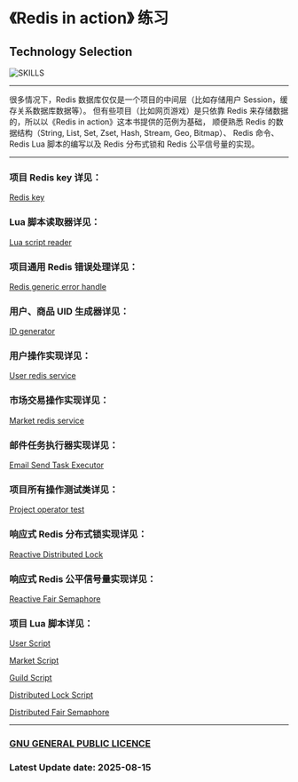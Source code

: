 # 《Redis in action》 练习

## Technology Selection

![SKILLS](https://skillicons.dev/icons?i=redis,mysql,spring,lua)

---

很多情况下，Redis 数据库仅仅是一个项目的中间层（比如存储用户 Session，缓存关系数据库数据等）。
但有些项目（比如网页游戏）是只依靠 Redis 来存储数据的，所以以《Redis in action》这本书提供的范例为基础，
顺便熟悉 Redis 的数据结构（String, List, Set, Zset, Hash, Stream, Geo, Bitmap）、
Redis 命令、Redis Lua 脚本的编写以及 Redis 分布式锁和 Redis 公平信号量的实现。

---

### 项目 Redis key 详见：

[Redis key](https://github.com/JesseZ332623/item-market/blob/main/src/main/java/com/example/jesse/item_market/utils/KeyConcat.java)

### Lua 脚本读取器详见：

[Lua script reader](https://github.com/JesseZ332623/item-market/blob/main/src/main/java/com/example/jesse/item_market/utils/LuaScriptReader.java)

### 项目通用 Redis 错误处理详见：

[Redis generic error handle](https://github.com/JesseZ332623/item-market/blob/main/src/main/java/com/example/jesse/item_market/errorhandle/RedisErrorHandle.java)

### 用户、商品 UID 生成器详见：

[ID generator](https://github.com/JesseZ332623/item-market/blob/main/src/main/java/com/example/jesse/item_market/utils/UUIDGenerator.java)

### 用户操作实现详见：

[User redis service](https://github.com/JesseZ332623/item-market/blob/main/src/main/java/com/example/jesse/item_market/user/impl/UserRedisServiceImpl.java)

### 市场交易操作实现详见：

[Market redis service](https://github.com/JesseZ332623/item-market/blob/main/src/main/java/com/example/jesse/item_market/market/impl/MarketServiceImpl.java)

### 邮件任务执行器实现详见：

[Email Send Task Executor](https://github.com/JesseZ332623/item-market/blob/main/src/main/java/com/example/jesse/item_market/email_send_task/impl/EmailSendTaskImpl.java)

### 项目所有操作测试类详见：

[Project operator test](https://github.com/JesseZ332623/item-market/blob/main/src/test/java/com/example/jesse/item_market)

### 响应式 Redis 分布式锁实现详见：

[Reactive Distributed Lock](https://github.com/JesseZ332623/item-market/blob/main/src/main/java/com/example/jesse/item_market/lock/impl/RedisLockImpl.java)

### 响应式 Redis 公平信号量实现详见：

[Reactive Fair Semaphore](https://github.com/JesseZ332623/item-market/blob/main/src/main/java/com/example/jesse/item_market/semaphore/impl/FairSemaphoreImpl.java)

### 项目 Lua 脚本详见：

[User Script](https://github.com/JesseZ332623/item-market/tree/main/src/main/resources/lua-script/user-operator)

[Market Script](https://github.com/JesseZ332623/item-market/tree/main/src/main/resources/lua-script/market-operator)

[Guild Script](https://github.com/JesseZ332623/item-market/tree/main/src/main/resources/lua-script/guild-operator)

[Distributed Lock Script](https://github.com/JesseZ332623/item-market/tree/main/src/main/resources/lua-script/lock-operator)

[Distributed Fair Semaphore](https://github.com/JesseZ332623/item-market/tree/main/src/main/resources/lua-script/semaphore-operator)

---

### [GNU GENERAL PUBLIC LICENCE](https://github.com/JesseZ332623/item-market/blob/main/LICENSE)

### Latest Update date: 2025-08-15
